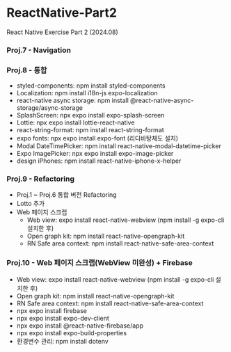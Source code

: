 # ReactNative-Part2
React Native Exercise Part 2 (2024.08)

### Proj.7 - Navigation

### Proj.8 - 통합
- styled-components: npm install styled-components
- Localization: npm install i18n-js expo-localization
- react-native async storage: npm install @react-native-async-storage/async-storage
- SplashScreen: npx expo install expo-splash-screen
- Lottie: npx expo install lottie-react-native
- react-string-format: npm install react-string-format
- expo fonts: npx expo install expo-font (리디바탕체도 설치)
- Modal DateTimePicker: npm install react-native-modal-datetime-picker
- Expo ImagePicker: npx expo install expo-image-picker
- design iPhones: npm install react-native-iphone-x-helper

### Proj.9 - Refactoring
- Proj.1 ~ Proj.6 통합 버전 Refactoring
- Lotto 추가
- Web 페이지 스크랩
  - Web view: expo install react-native-webview (npm install -g expo-cli 설치한 후)
  - Open graph kit: npm install react-native-opengraph-kit
  - RN Safe area context: npm install react-native-safe-area-context

### Proj.10 - Web 페이지 스크랩(WebView 미완성) + Firebase
- Web view: expo install react-native-webview (npm install -g expo-cli 설치한 후)
- Open graph kit: npm install react-native-opengraph-kit
- RN Safe area context: npm install react-native-safe-area-context
- npx expo install firebase
- npx expo install expo-dev-client
- npx expo install @react-native-firebase/app
- npx expo install expo-build-properties
- 환경변수 관리: npm install dotenv
